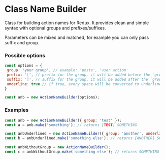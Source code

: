 # Class Name Builder
Class for building action names for Redux. It provides clean and simple syntax with optional groups and prefixes/suffixes. 

Parameters can be mixed and matched, for example you can only pass suffix and group.
 
### Possible options
```js
const options = {
 group: 'your group', // example: 'posts', 'user action'
 prefix: '[', // prefix for the group, it will be added before the `group` text,
 suffix: ']', // suffix for the group, it will be added after the `group` text (remember to ommit the space after),
 underline: true // if true, every space will be converted to underline
}

const anb = new ActionNameBuilder(options);
```

### Examples
```js
const anb = new ActionNameBuilder({ group: 'test' });
const a = anb.make('something'); // returns [TEST] SOMETHING

const anbUnderlined = new ActionNameBuilder({ group: 'another', underline: true });
const b = anbUnderlined.make('something else'); // returns [ANOTHER]_SOMETHING_ELSE

const anbWithoutGroup = new ActionNameBuilder();
const c = anbWithoutGroup.make('something else'); // returns SOMETHING ELSE
```
